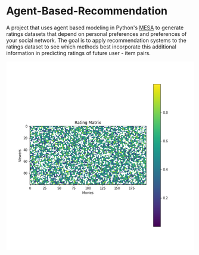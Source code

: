 # Agent-Based-Recommendation

A project that uses agent based modeling in Python's [MESA](https://mesa.readthedocs.io/en/master/index.html) to generate ratings datasets that depend on personal preferences and preferences of your social network. The goal is to apply recommendation systems to the ratings dataset to see which methods best incorporate this additional information in predicting ratings of future user - item pairs.  

![ratings_matrix](figures/example_ratings_matrix.png)
